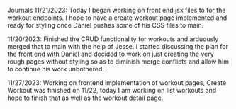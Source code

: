 Journals
11/21/2023:
Today I began working on front end jsx files to for the workout endpoints. I hope to have a create workout
page implemented and ready for styling once Daniel pushes some of his CSS files to main.

11/20/2023:
Finished the CRUD functionality for workouts and arduously merged that to main with the help of Jesse.
I started discussing the plan for the front end with Daniel and decided to work on just creating the very rough
pages without styling so as to diminish merge conflicts and allow him to continue his work unbothered.

11/27/2023:
Working on frontend implementation of workout pages, Create Workout was finished on 11/22, today I am working on list workouts and hope to finish that as well as the workout detail page.
